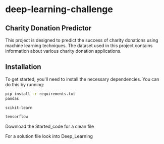# deep-learning-challenge
## Charity Donation Predictor

This project is designed to predict the success of charity donations using machine learning techniques. The dataset used in this project contains information about various charity donation applications.

## Installation

To get started, you'll need to install the necessary dependencies. You can do this by running:

```bash
pip install -r requirements.txt
pandas

scikit-learn

tensorflow
```
Download the Started_code for a clean file

For a solution file look into Deep_Learning
